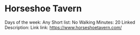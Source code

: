 # Horseshoe Tavern

Days of the week: Any
Short list: No
Walking Minutes: 20
Linked Description: Link
link: https://www.horseshoetavern.com/